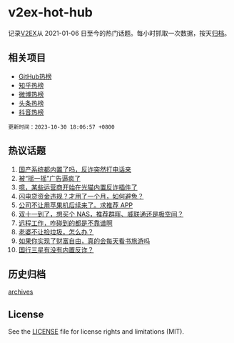 # v2ex-hot-hub

 记录[V2EX](https://www.v2ex.com/)从 2021-01-06 日至今的热门话题。每小时抓取一次数据，按天[归档](archives)。
 
 ## 相关项目

- [GitHub热榜](https://github.com/snaildev/github-hot-hub)
- [知乎热榜](https://github.com/snaildev/zhihu-hot-hub)
- [微博热榜](https://github.com/snaildev/weibo-hot-hub)
- [头条热榜](https://github.com/snaildev/toutiao-hot-hub)
- [抖音热榜](https://github.com/snaildev/douyin-hot-hub)


 `更新时间：2023-10-30 18:06:57 +0800`

## 热议话题

1. [国产系统都内置了吗，反诈突然打电话来](https://www.v2ex.com/t/986489)
1. [被“摇一摇”广告逼疯了](https://www.v2ex.com/t/986575)
1. [噫，某些运营商开始在光猫内置反诈插件了](https://www.v2ex.com/t/986550)
1. [闪电贷资金违规？才用了一个月，如何避免？](https://www.v2ex.com/t/986560)
1. [公司不让用苹果机后续来了。求推荐 APP](https://www.v2ex.com/t/986506)
1. [双十一到了，想买个 NAS，推荐群晖、威联通还是极空间？](https://www.v2ex.com/t/986583)
1. [远程工作，咋碰到的都是不靠谱啊](https://www.v2ex.com/t/986618)
1. [老婆不让捡垃圾，怎么办？](https://www.v2ex.com/t/986475)
1. [如果你实现了财富自由，真的会每天看书旅游吗](https://www.v2ex.com/t/986568)
1. [国行三星有没有内置反诈？](https://www.v2ex.com/t/986646)

## 历史归档

[archives](archives)

## License

See the [LICENSE](LICENSE) file for license rights and limitations (MIT).
